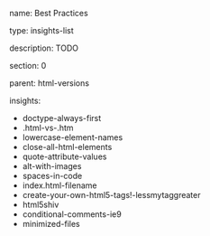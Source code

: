 name: Best Practices

type: insights-list

description: TODO

section: 0

parent: html-versions

insights:
  - doctype-always-first
  - .html-vs-.htm
  - lowercase-element-names
  - close-all-html-elements
  - quote-attribute-values
  - alt-with-images
  - spaces-in-code
  - index.html-filename
  - create-your-own-html5-tags!-lessmytaggreater
  - html5shiv
  - conditional-comments-ie9
  - minimized-files

